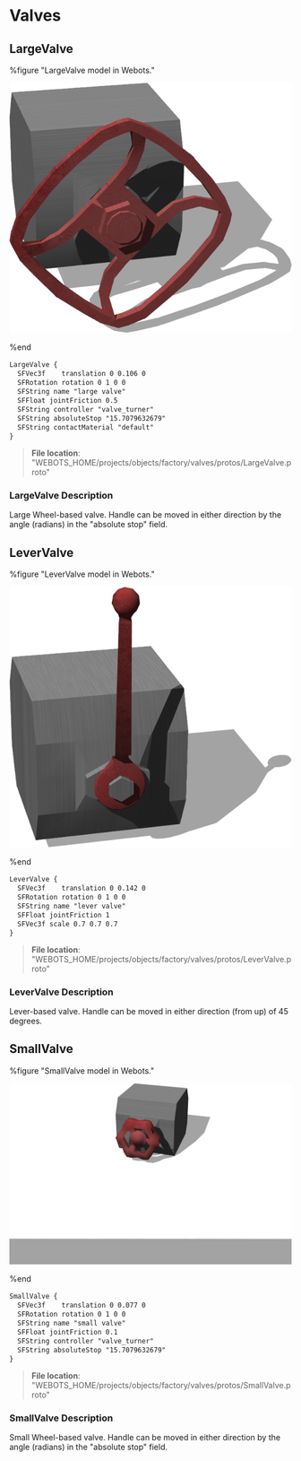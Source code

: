 # Valves

## LargeValve

%figure "LargeValve model in Webots."

![LargeValve](images/objects/valves/LargeValve/model.png)

%end

```
LargeValve {
  SFVec3f    translation 0 0.106 0
  SFRotation rotation 0 1 0 0
  SFString name "large valve"
  SFFloat jointFriction 0.5
  SFString controller "valve_turner"
  SFString absoluteStop "15.7079632679"
  SFString contactMaterial "default"
}
```

> **File location**: "WEBOTS\_HOME/projects/objects/factory/valves/protos/LargeValve.proto"

### LargeValve Description

Large Wheel-based valve. Handle can be moved in either direction by the angle (radians) in the "absolute stop" field.

## LeverValve

%figure "LeverValve model in Webots."

![LeverValve](images/objects/valves/LeverValve/model.png)

%end

```
LeverValve {
  SFVec3f    translation 0 0.142 0
  SFRotation rotation 0 1 0 0
  SFString name "lever valve"
  SFFloat jointFriction 1
  SFVec3f scale 0.7 0.7 0.7
}
```

> **File location**: "WEBOTS\_HOME/projects/objects/factory/valves/protos/LeverValve.proto"

### LeverValve Description

Lever-based valve. Handle can be moved in either direction (from up) of 45 degrees.

## SmallValve

%figure "SmallValve model in Webots."

![SmallValve](images/objects/valves/SmallValve/model.png)

%end

```
SmallValve {
  SFVec3f    translation 0 0.077 0
  SFRotation rotation 0 1 0 0
  SFString name "small valve"
  SFFloat jointFriction 0.1
  SFString controller "valve_turner"
  SFString absoluteStop "15.7079632679"
}
```

> **File location**: "WEBOTS\_HOME/projects/objects/factory/valves/protos/SmallValve.proto"

### SmallValve Description

Small Wheel-based valve. Handle can be moved in either direction by the angle (radians) in the "absolute stop" field.

